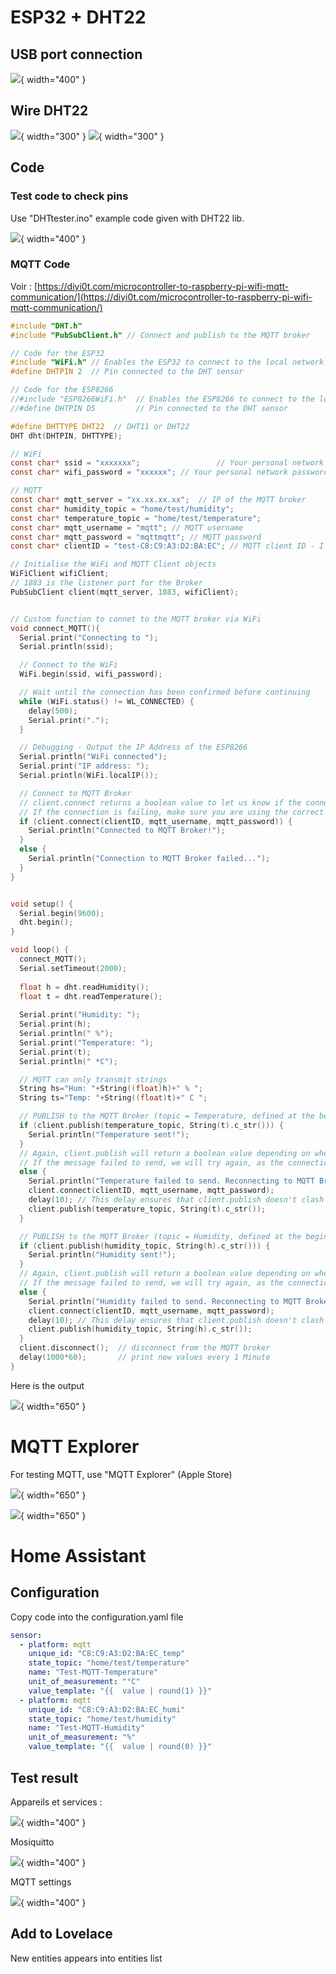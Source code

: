# ESP32 + DHT22

## USB port connection

![](Images/port.png){ width="400" }

## Wire DHT22

![](Images/IMG_8335.jpg){ width="300" }
![](Images/ESP32-DHT22.png){ width="300" }

## Code
### Test code to check pins

Use "DHTtester.ino" example code given with DHT22 lib.

![](Images/output_basic.png){ width="400" }


### MQTT Code
Voir : [https://diyi0t.com/microcontroller-to-raspberry-pi-wifi-mqtt-communication/](https://diyi0t.com/microcontroller-to-raspberry-pi-wifi-mqtt-communication/)

``` C
#include "DHT.h"
#include "PubSubClient.h" // Connect and publish to the MQTT broker

// Code for the ESP32
#include "WiFi.h" // Enables the ESP32 to connect to the local network (via WiFi)
#define DHTPIN 2  // Pin connected to the DHT sensor

// Code for the ESP8266
//#include "ESP8266WiFi.h"  // Enables the ESP8266 to connect to the local network (via WiFi)
//#define DHTPIN D5         // Pin connected to the DHT sensor

#define DHTTYPE DHT22  // DHT11 or DHT22
DHT dht(DHTPIN, DHTTYPE);

// WiFi
const char* ssid = "xxxxxxx";                 // Your personal network SSID
const char* wifi_password = "xxxxxx"; // Your personal network password

// MQTT
const char* mqtt_server = "xx.xx.xx.xx";  // IP of the MQTT broker
const char* humidity_topic = "home/test/humidity";
const char* temperature_topic = "home/test/temperature";
const char* mqtt_username = "mqtt"; // MQTT username
const char* mqtt_password = "mqttmqtt"; // MQTT password
const char* clientID = "test-C8:C9:A3:D2:BA:EC"; // MQTT client ID - I but the Mac adresse

// Initialise the WiFi and MQTT Client objects
WiFiClient wifiClient;
// 1883 is the listener port for the Broker
PubSubClient client(mqtt_server, 1883, wifiClient); 


// Custom function to connet to the MQTT broker via WiFi
void connect_MQTT(){
  Serial.print("Connecting to ");
  Serial.println(ssid);

  // Connect to the WiFi
  WiFi.begin(ssid, wifi_password);

  // Wait until the connection has been confirmed before continuing
  while (WiFi.status() != WL_CONNECTED) {
    delay(500);
    Serial.print(".");
  }

  // Debugging - Output the IP Address of the ESP8266
  Serial.println("WiFi connected");
  Serial.print("IP address: ");
  Serial.println(WiFi.localIP());

  // Connect to MQTT Broker
  // client.connect returns a boolean value to let us know if the connection was successful.
  // If the connection is failing, make sure you are using the correct MQTT Username and Password (Setup Earlier in the Instructable)
  if (client.connect(clientID, mqtt_username, mqtt_password)) {
    Serial.println("Connected to MQTT Broker!");
  }
  else {
    Serial.println("Connection to MQTT Broker failed...");
  }
}


void setup() {
  Serial.begin(9600);
  dht.begin();
}

void loop() {
  connect_MQTT();
  Serial.setTimeout(2000);
  
  float h = dht.readHumidity();
  float t = dht.readTemperature();
  
  Serial.print("Humidity: ");
  Serial.print(h);
  Serial.println(" %");
  Serial.print("Temperature: ");
  Serial.print(t);
  Serial.println(" *C");

  // MQTT can only transmit strings
  String hs="Hum: "+String((float)h)+" % ";
  String ts="Temp: "+String((float)t)+" C ";

  // PUBLISH to the MQTT Broker (topic = Temperature, defined at the beginning)
  if (client.publish(temperature_topic, String(t).c_str())) {
    Serial.println("Temperature sent!");
  }
  // Again, client.publish will return a boolean value depending on whether it succeded or not.
  // If the message failed to send, we will try again, as the connection may have broken.
  else {
    Serial.println("Temperature failed to send. Reconnecting to MQTT Broker and trying again");
    client.connect(clientID, mqtt_username, mqtt_password);
    delay(10); // This delay ensures that client.publish doesn't clash with the client.connect call
    client.publish(temperature_topic, String(t).c_str());
  }

  // PUBLISH to the MQTT Broker (topic = Humidity, defined at the beginning)
  if (client.publish(humidity_topic, String(h).c_str())) {
    Serial.println("Humidity sent!");
  }
  // Again, client.publish will return a boolean value depending on whether it succeded or not.
  // If the message failed to send, we will try again, as the connection may have broken.
  else {
    Serial.println("Humidity failed to send. Reconnecting to MQTT Broker and trying again");
    client.connect(clientID, mqtt_username, mqtt_password);
    delay(10); // This delay ensures that client.publish doesn't clash with the client.connect call
    client.publish(humidity_topic, String(h).c_str());
  }
  client.disconnect();  // disconnect from the MQTT broker
  delay(1000*60);       // print new values every 1 Minute
}
```
Here is the output

![](Images/output_MQTT.png){ width="650" }

# MQTT Explorer
For testing MQTT, use "MQTT Explorer" (Apple Store)

![](Images/MQTT-explorer-1.png){ width="650" }

![](Images/MQTT-explorer-2.png){ width="650" }

# Home Assistant
## Configuration
Copy code into the configuration.yaml file
``` yaml
sensor:
  - platform: mqtt  
    unique_id: "C8:C9:A3:D2:BA:EC_temp"
    state_topic: "home/test/temperature"  
    name: "Test-MQTT-Temperature"  
    unit_of_measurement: "°C"
    value_template: "{{  value | round(1) }}"
  - platform: mqtt  
    unique_id: "C8:C9:A3:D2:BA:EC_humi"
    state_topic: "home/test/humidity"  
    name: "Test-MQTT-Humidity"  
    unit_of_measurement: "%"
    value_template: "{{  value | round(0) }}"
```
## Test result
Appareils et services :

![](Images/HA-MQTT-1.png){ width="400" }

Mosiquitto

![](Images/HA-MQTT-2.png){ width="400" }

MQTT settings

![](Images/HA-MQTT-3.png){ width="400" }

## Add to Lovelace
New entities appears into entities list
